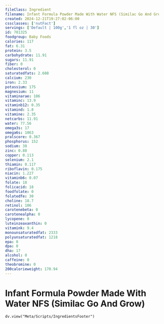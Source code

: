 ```yaml
---
fileClass: Ingredient
filename: Infant Formula Powder Made With Water NFS (Similac Go And Grow)
created: 2024-12-21T19:27:02-06:00
cssclasses: ['nutFact']
servings: ['Default | 100g','1 fl oz | 30']
id: 781325
foodgroup: Baby Foods
calories: 117
fat: 6.31
protein: 3.5
carbohydrate: 11.91
sugars: 11.91
fiber: 0
cholesterol: 0
saturatedfats: 2.608
calcium: 230
iron: 2.33
potassium: 175
magnesium: 11
vitaminarae: 106
vitaminc: 13.9
vitaminb12: 0.35
vitamind: 1.8
vitamine: 2.35
netcarbs: 11.91
water: 77.56
omega3s: 17
omega6s: 1063
pralscore: 0.367
phosphorus: 152
sodium: 38
zinc: 0.88
copper: 0.113
selenium: 2.1
thiamin: 0.117
riboflavin: 0.175
niacin: 1.227
vitaminb6: 0.07
folate: 18
folicacid: 18
foodfolate: 0
folatedfe: 30
choline: 18.7
retinol: 106
carotenebeta: 0
carotenealpha: 0
lycopene: 0
luteinzeaxanthin: 0
vitamink: 9.4
monounsaturatedfat: 2333
polyunsaturatedfat: 1218
epa: 0
dpa: 0
dha: 17
alcohol: 0
caffeine: 0
theobromine: 0
200calorieweight: 170.94
---
```


# Infant Formula Powder Made With Water NFS (Similac Go And Grow)

```dataviewjs
dv.view("Meta/Scripts/IngredientsFooter")
```